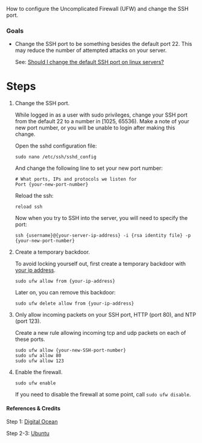How to configure the Uncomplicated Firewall (UFW) and change the SSH port.


### Goals

- Change the SSH port to be something besides the default port 22. This may reduce the number of attempted attacks on your server.

    See: [Should I change the default SSH port on linux servers?](http://security.stackexchange.com/questions/32308/should-i-change-the-default-ssh-port-on-linux-servers)


# Steps

1.  Change the SSH port.

    
    While logged in as a user with sudo privileges, change your SSH port from the default 22 to a number in [1025, 65536). Make a note of your new port number, or you will be unable to login after making this change.

    Open the sshd configuration file:
    ```
    sudo nano /etc/ssh/sshd_config
    ```
    And change the following line to set your new port number:
    ```
    # What ports, IPs and protocols we listen for
    Port {your-new-port-number}
    ```

    Reload the ssh:
    ```
    reload ssh
    ```

    Now when you try to SSH into the server, you will need to specify the port:
    ```
    ssh {username}@{your-server-ip-address} -i {rsa identity file} -p {your-new-port-number}
    ```

2. Create a temporary backdoor.

    To avoid locking yourself out, first create a temporary backdoor with [your ip address](https://www.whatismyip.com/).
    ```
    sudo ufw allow from {your-ip-address}
    ```

    Later on, you can remove this backdoor:
    ```
    sudo ufw delete allow from {your-ip-address}
    ``` 


3. Only allow incoming packets on your SSH port, HTTP (port 80), and NTP (port 123).
    
    Create a new rule allowing incoming tcp and udp packets on each of these ports.
    ```
    sudo ufw allow {your-new-SSH-port-number}
    sudo ufw allow 80
    sudo ufw allow 123
    ```

4. Enable the firewall.

    ```
    sudo ufw enable
    ```

    If you need to disable the firewall at some point, call `sudo ufw disable`.

#### References & Credits

Step 1: [Digital Ocean](https://www.digitalocean.com/community/tutorials/initial-server-setup-with-ubuntu-12-04)

Step 2-3: [Ubuntu](https://help.ubuntu.com/community/UFW)
